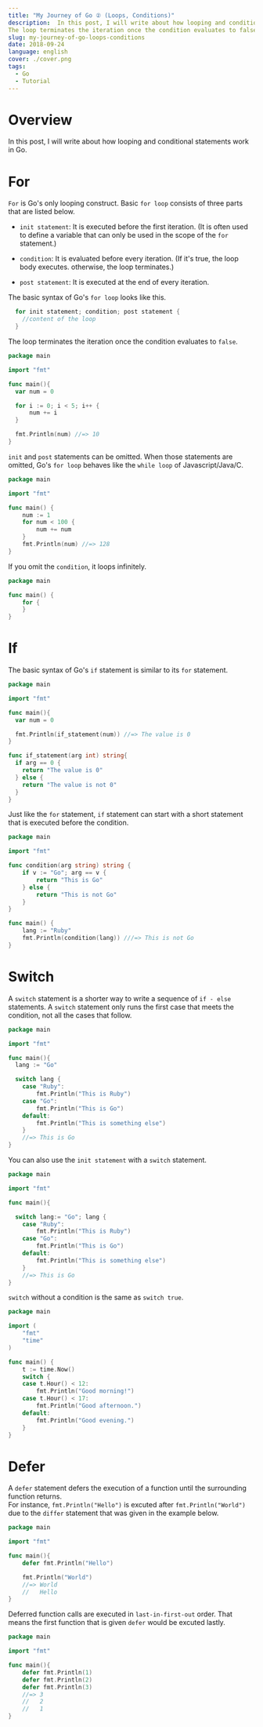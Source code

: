 ```yaml
---
title: "My Journey of Go ② (Loops, Conditions)"
description:  In this post, I will write about how looping and conditional statements work in Go. For is Go's only looping construct. Basic for loop consists of three parts that are listed below.
The loop terminates the iteration once the condition evaluates to false`.
slug: my-journey-of-go-loops-conditions
date: 2018-09-24
language: english
cover: ./cover.png
tags: 
  - Go
  - Tutorial
---
```

# Overview
 In this post, I will write about how looping and conditional statements work in Go.

# For
 `For` is Go's only looping construct. Basic `for loop` consists of three parts that are listed below.

- `init statement`: It is executed before the first iteration. (It is often used to define a variable that can only be used in the scope of the `for` statement.)

- `condition`: It is evaluated before every iteration. (If it's true, the loop body executes. otherwise, the loop terminates.)

- `post statement`: It is executed at the end of every iteration.

 The basic syntax of Go's `for loop` looks like this.

```go
  for init statement; condition; post statement {
    //content of the loop
  }
```

The loop terminates the iteration once the condition evaluates to `false`.

```go
package main

import "fmt"

func main(){
  var num = 0

  for i := 0; i < 5; i++ {
      num += i
  }

  fmt.Println(num) //=> 10
}
```

`init` and `post` statements can be omitted. When those statements are omitted, Go's `for loop` behaves like the `while loop` of Javascript/Java/C.

```go
package main

import "fmt"

func main() {
	num := 1
	for num < 100 {
		num += num
	}
	fmt.Println(num) //=> 128
}
```

 If you omit the `condition`, it loops infinitely.

```go
package main

func main() {
	for {
	}
}
```

# If
  The basic syntax of Go's `if` statement is similar to its `for` statement.

```go
package main

import "fmt"

func main(){
  var num = 0

  fmt.Println(if_statement(num)) //=> The value is 0
}

func if_statement(arg int) string{
  if arg == 0 {
    return "The value is 0"
  } else {
    return "The value is not 0"
  }
}
```

 Just like the `for` statement, `if` statement can start with a short statement that is executed before the condition.

```go
package main

import "fmt"

func condition(arg string) string {
	if v := "Go"; arg == v {
		return "This is Go"
	} else {
		return "This is not Go"
	}
}

func main() {
	lang := "Ruby"
	fmt.Println(condition(lang)) ///=> This is not Go
}
```

# Switch
A `switch` statement is a shorter way to write a sequence of `if - else` statements. A `switch` statement only runs the first case that meets the condition, not all the cases that follow.

```go
package main

import "fmt"

func main(){
  lang := "Go"

  switch lang {
	case "Ruby":
	  	fmt.Println("This is Ruby")
	case "Go":
	  	fmt.Println("This is Go")
	default:
	  	fmt.Println("This is something else")
	}
	//=> This is Go
}
```

 You can also use the `init statement` with a `switch` statement.

```go
package main

import "fmt"

func main(){

  switch lang:= "Go"; lang {
	case "Ruby":
	  	fmt.Println("This is Ruby")
	case "Go":
	  	fmt.Println("This is Go")
	default:
	  	fmt.Println("This is something else")
	}
	//=> This is Go
}
```

`switch` without a condition is the same as `switch true`.

```go
package main

import (
	"fmt"
	"time"
)

func main() {
	t := time.Now()
	switch {
	case t.Hour() < 12:
		fmt.Println("Good morning!")
	case t.Hour() < 17:
		fmt.Println("Good afternoon.")
	default:
		fmt.Println("Good evening.")
	}
}
```

# Defer
 A `defer` statement defers the execution of a function until the surrounding function returns.  
 For instance, `fmt.Println("Hello")` is excuted after `fmt.Println("World")` due to the `differ` statement that was given in the example below.

```go
package main

import "fmt"

func main(){
    defer fmt.Println("Hello")

    fmt.Println("World")
    //=> World
    //   Hello
}
```

 Deferred function calls are executed in `last-in-first-out` order. That means the first function that is given `defer` would be excuted lastly.

```go
package main

import "fmt"

func main(){
    defer fmt.Println(1)
    defer fmt.Println(2)
    defer fmt.Println(3)
    //=> 3
    //   2
    //   1
}
```
